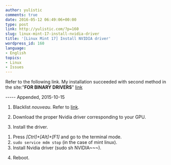 ```yaml
---
author: yulistic
comments: true
date: 2016-05-12 06:49:06+00:00
type: post
link: http://yulistic.com/?p=160
slug: linux-mint-17-install-nvidia-driver
title: '[Linux Mint 17] Install NVIDIA driver'
wordpress_id: 160
language:
- English
topics:
- Linux
- Issues
---
```


Refer to the following link.
My installation succeeded with second method in the site:"**FOR BINARY DRIVERS**" [link](http://ubuntuforums.org/showthread.php?t=2081649)

----- Appended, 2015-10-15



	
  1. Blacklist _nouveau_. Refer to [link](http://askubuntu.com/a/481540).

	
  2. Download the proper Nvidia driver corresponding to your GPU.

	
  3. Install the driver.
1) Press _[Ctrl]+[Alt]+[F1]_ and go to the terminal mode.
2) `sudo service mdm stop` (in the case of mint linux).
3) Install Nvidia driver (sudo sh NVIDIA~~~).

	
  4. Reboot.


